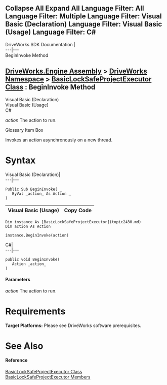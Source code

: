 Collapse All Expand All Language Filter: All  Language Filter: Multiple  Language Filter: Visual Basic (Declaration) Language Filter: Visual Basic (Usage) Language Filter: C#  
---  
DriveWorks SDK Documentation  |   
---|---  
BeginInvoke Method   
  
[DriveWorks.Engine Assembly](topic2156.md) > [DriveWorks Namespace](topic2159.md) > [BasicLockSafeProjectExecutor Class](topic2430.md) : BeginInvoke Method  
---  
  
Visual Basic (Declaration)    
Visual Basic (Usage)    
C# 

_action_
    The action to run.

Glossary Item Box

Invokes an action asynchronously on a new thread. 

# Syntax

Visual Basic (Declaration)|   
---|---  
      
    
    Public Sub BeginInvoke( _
       ByVal _action_ As Action _
    )   
  
Visual Basic (Usage)| Copy Code  
---|---  
      
    
    Dim instance As [BasicLockSafeProjectExecutor](topic2430.md)
    Dim action As Action
     
    instance.BeginInvoke(action)  
  
C#|   
---|---  
      
    
    public void BeginInvoke( 
       Action _action_
    )  
  
#### Parameters

 _action_
    The action to run.

# Requirements

**Target Platforms:** Please see DriveWorks software prerequisites.

# See Also

#### Reference

[BasicLockSafeProjectExecutor Class](topic2430.md)   
[BasicLockSafeProjectExecutor Members](topic2431.md)


